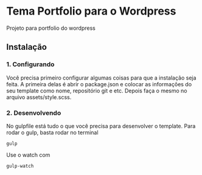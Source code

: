 # Tema Portfolio para o Wordpress
Projeto para portfolio do wordpress

## Instalação

### 1. Configurando
Você precisa primeiro configurar algumas coisas para que a instalação seja feita. A primeira delas é abrir o package.json e colocar as informações do seu template como nome, repositório git e etc. Depois faça o mesmo no arquivo assets/style.scss.

### 2. Desenvolvendo
No gulpfile está tudo o que você precisa para desenvolver o template. Para rodar o gulp, basta rodar no terminal

`gulp`

Use o watch com

`gulp-watch`